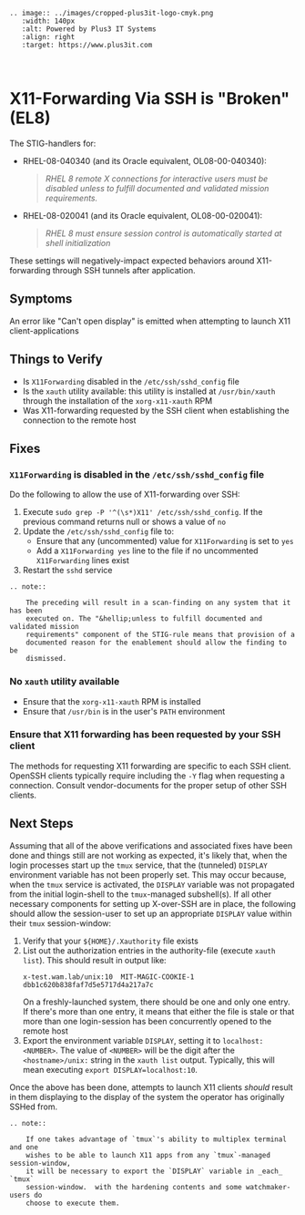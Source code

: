 ```{eval-rst}
.. image:: ../images/cropped-plus3it-logo-cmyk.png
   :width: 140px
   :alt: Powered by Plus3 IT Systems
   :align: right
   :target: https://www.plus3it.com
```
<br>

# X11-Forwarding Via SSH is "Broken" (EL8)

The STIG-handlers for:

* RHEL-08-040340 (and its Oracle equivalent, OL08-00-040340): 
    > _RHEL 8 remote X connections for interactive users must be disabled unless to fulfill documented and validated mission requirements._
* RHEL-08-020041 (and its Oracle equivalent, OL08-00-020041):
    > _RHEL 8 must ensure session control is automatically started at shell initialization_

These settings will negatively-impact expected behaviors around X11-forwarding through SSH tunnels after application.

## Symptoms

An error like "Can't open display" is emitted when attempting to launch X11 client-applications

## Things to Verify

* Is `X11Forwarding` disabled in the `/etc/ssh/sshd_config` file
* Is the `xauth` utility available: this utility is installed at `/usr/bin/xauth` through the installation of the `xorg-x11-xauth` RPM
* Was X11-forwarding requested by the SSH client when establishing the connection to the remote host

## Fixes

### `X11Forwarding` is disabled in the `/etc/ssh/sshd_config` file

Do the following to allow the use of X11-forwarding over SSH:

1. Execute `sudo grep -P '^(\s*)X11' /etc/ssh/sshd_config`. If the previous command returns null or shows a value of `no`
1. Update the `/etc/ssh/sshd_config` file to:
    * Ensure that any (uncommented) value for `X11Forwarding` is set to `yes`
    * Add a `X11Forwarding yes` line to the file if no uncommented `X11Forwarding` lines exist
1. Restart the `sshd` service

```{eval-rst}
.. note::

    The preceding will result in a scan-finding on any system that it has been
    executed on. The "&hellip;unless to fulfill documented and validated mission
    requirements" component of the STIG-rule means that provision of a
    documented reason for the enablement should allow the finding to be
    dismissed.
```

### No `xauth` utility available

* Ensure that the `xorg-x11-xauth` RPM is installed
* Ensure that `/usr/bin` is in the user's `PATH` environment

### Ensure that X11 forwarding has been requested by your SSH client

The methods for requesting X11 forwarding are specific to each SSH client. OpenSSH clients typically require including the `-Y` flag when requesting a connection. Consult vendor-documents for the proper setup of other SSH clients.

## Next Steps

Assuming that all of the above verifications and associated fixes have been done and things still are not working as expected, it's likely that, when the login processes start up the `tmux` service, that the (tunneled) `DISPLAY` environment variable has not been properly set. This may occur because, when the `tmux` service is activated, the `DISPLAY` variable was not propagated from the initial login-shell to the `tmux`-managed subshell(s). If all other necessary components for setting up X-over-SSH are in place, the following should allow the session-user to set up an appropriate `DISPLAY` value within their `tmux` session-window:

1. Verify that your `${HOME}/.Xauthority` file exists
2. List out the authorization entries in the authority-file (execute `xauth list`). This should result in output like:
    ```
    x-test.wam.lab/unix:10  MIT-MAGIC-COOKIE-1  dbb1c620b838faf7d5e5717d4a217a7c
    ```
    On a freshly-launched system, there should be one and only one entry. If there's more than one entry, it means that either the file is stale or that more than one login-session has been concurrently opened to the remote host
3. Export the environment variable `DISPLAY`, setting it to `localhost:<NUMBER>`. The value of `<NUMBER>` will be the digit after the `<hostname>/unix:` string in the `xauth list` output. Typically, this will mean executing `export DISPLAY=localhost:10`.

Once the above has been done, attempts to launch X11 clients _should_ result in them displaying to the display of the system the operator has originally SSHed from.

```{eval-rst}
.. note::

    If one takes advantage of `tmux`'s ability to multiplex terminal and one
    wishes to be able to launch X11 apps from any `tmux`-managed session-window,
    it will be necessary to export the `DISPLAY` variable in _each_ `tmux`
    session-window.  with the hardening contents and some watchmaker-users do
    choose to execute them.
```
